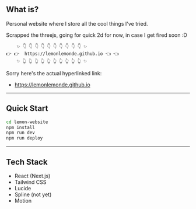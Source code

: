 ## What is?

Personal website where I store all the cool things I've tried.

Scrapped the threejs, going for quick 2d for now, in case I get fired soon :D

```
    ✨ 👇 👇 👇 👇 👇 👇 👇 👇 👇 👇 ✨
👉 👉  https://lemonlemonde.github.io 👈 👈
    ✨ 👆 👆 👆 👆 👆 👆 👆 👆 👆 👆 ✨
```
Sorry here's the actual hyperlinked link:
- https://lemonlemonde.github.io


---

## Quick Start

```bash
cd lemon-website
npm install
npm run dev
npm run deploy
```

---

## Tech Stack

- React (Next.js)
- Tailwind CSS
- Lucide
- Spline (not yet)
- Motion